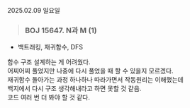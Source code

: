 2025.02.09 일요일
> ### BOJ 15647. N과 M (1)  
- 백트래킹, 재귀함수, DFS

함수 구조 설계하는 게 어려웠다.  
어찌어찌 풀었지만 나중에 다시 풀었을 때 할 수 있을지 모르겠다.  
재귀함수 돌아가는 과정 하나하나 따라가면서 작동원리는 이해했는데  
백지에서 다시 구조 생각해내라고 하면 못할 것 같음.  
코드 여러 번 더 봐야 할 것 같다.  
